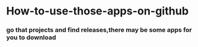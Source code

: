 # How-to-use-those-apps-on-github

### go that projects and find releases,there may be some apps for you to download